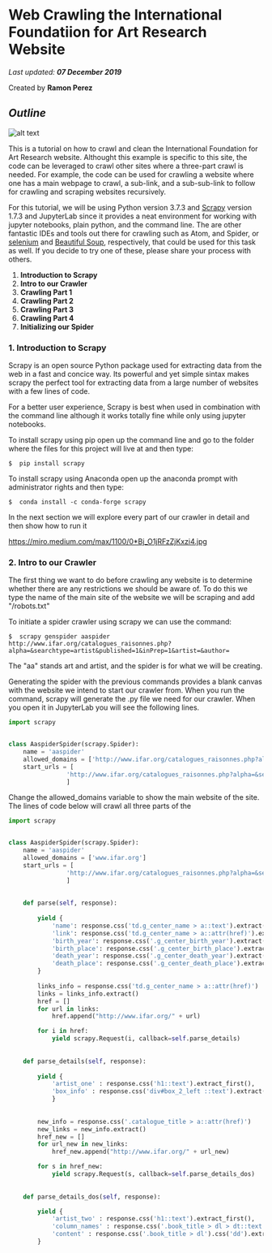 # Web Crawling the International Foundatiion for Art Research Website

_Last updated: **07 December 2019**_

Created by **Ramon Perez**

## *Outline*

![alt text](https://www.memecreator.org/static/images/memes/4967563.jpg)

This is a tutorial on how to crawl and clean the International Foundation for Art Research website. Althought this example is specific to this site, the code can be leveraged to crawl other sites where a three-part crawl is needed. For example, the code can be used for crawling a website where one has a main webpage to crawl, a sub-link, and a sub-sub-link to follow for crawling and scraping websites recursively.

For this tutorial, we will be using Python version 3.7.3 and [Scrapy](https://scrapy.org/) version 1.7.3 and JupyterLab since it provides a neat environment for working with jupyter notebooks, plain python, and the command line. The are other fantastic IDEs and tools out there for crawling such as Atom, and Spider, or [selenium](https://selenium-python.readthedocs.io/) and [Beautiful Soup](https://www.crummy.com/software/BeautifulSoup/bs4/doc/), respectively, that could be used for this task as well. If you decide to try one of these, please share your process with others.

1. **Introduction to Scrapy**
2. **Intro to our Crawler**
3. **Crawling Part 1**
4. **Crawling Part 2**
5. **Crawling Part 3**
6. **Crawling Part 4**
7. **Initializing our Spider**


### 1. Introduction to Scrapy

Scrapy is an open source Python package used for extracting data from the web in a fast and concice way. Its powerful and yet simple sintax makes scrapy the perfect tool for extracting data from a large number of websites with a few lines of code.

For a better user experience, Scrapy is best when used in combination with the command line although it works totally fine while only using jupyter notebooks.

To install scrapy using pip open up the command line and go to the folder where the files for this project will live at and then type:

```shell
$  pip install scrapy
```

To install scrapy using Anaconda open up the anaconda prompt with administrator rights and then type:

```shell
$  conda install -c conda-forge scrapy
```

In the next section we will explore every part of our crawler in detail and then show how to run it

https://miro.medium.com/max/1100/0*Bj_O1jRFzZjKxzi4.jpg
### 2. Intro to our Crawler

The first thing we want to do before crawling any website is to determine whether there are any restrictions we should be aware of. To do this we type the name of the main site of the website we will be scraping and add "/robots.txt"

To initiate a spider crawler using scrapy we can use the command:


```shell
$  scrapy genspider aaspider http://www.ifar.org/catalogues_raisonnes.php?alpha=&searchtype=artist&published=1&inPrep=1&artist=&author=
```

The "aa" stands art and artist, and the spider is for what we will be creating.

Generating the spider with the previous commands provides a blank canvas with the website we intend to start our crawler from. When you run the command, scrapy will generate the .py file we need for our crawler. When you open it in JupyterLab you will see the following lines.

```python
import scrapy


class AaspiderSpider(scrapy.Spider):
    name = 'aaspider'
    allowed_domains = ['http://www.ifar.org/catalogues_raisonnes.php?alpha=&searchtype=artist&published=1&inPrep=1&artist=&author=']
    start_urls = [
                'http://www.ifar.org/catalogues_raisonnes.php?alpha=&searchtype=artist&published=1&inPrep=1&artist=&author='
                ]
```

Change the allowed_domains variable to show the main website of the site.
The lines of code below will crawl all three parts of the 

```python
import scrapy


class AaspiderSpider(scrapy.Spider):
    name = 'aaspider'
    allowed_domains = ['www.ifar.org']
    start_urls = [
                'http://www.ifar.org/catalogues_raisonnes.php?alpha=&searchtype=artist&published=1&inPrep=1&artist=&author='
                ]
    
    
    def parse(self, response):
        
        yield {
            'name': response.css('td.g_center_name > a::text').extract(),
            'link': response.css('td.g_center_name > a::attr(href)').extract(),
            'birth_year': response.css('.g_center_birth_year').extract(),
            'birth_place': response.css('.g_center_birth_place').extract(),
            'death_year': response.css('.g_center_death_year').extract(),
            'death_place': response.css('.g_center_death_place').extract()
        }
        
        links_info = response.css('td.g_center_name > a::attr(href)')
        links = links_info.extract()
        href = []
        for url in links:
            href.append("http://www.ifar.org/" + url)

        for i in href:
            yield scrapy.Request(i, callback=self.parse_details) 
            
    
    def parse_details(self, response):
        
        yield {
            'artist_one' : response.css('h1::text').extract_first(),
            'box_info' : response.css('div#box_2_left ::text').extract()
            }
        
        
        new_info = response.css('.catalogue_title > a::attr(href)')
        new_links = new_info.extract()
        href_new = []
        for url_new in new_links:
            href_new.append("http://www.ifar.org/" + url_new)

        for s in href_new:
            yield scrapy.Request(s, callback=self.parse_details_dos)
        
     
    def parse_details_dos(self, response):

        yield {
            'artist_two' : response.css('h1::text').extract_first(),
            'column_names' : response.css('.book_title > dl > dt::text').extract(),
            'content' : response.css('.book_title > dl').css('dd').extract()
        }

```


